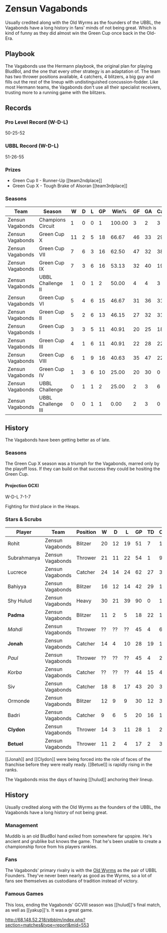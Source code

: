 # Zensun Vagabonds

Usually credited along with the Old Wyrms as the founders of the UBBL, the Vagabonds have a long history in fans' minds of not being great. Which is kind of funny as they did almost win the Green Cup once back in the Old-Era.

## Playbook

The Vagabonds use the Hermann playbook, the original plan for playing BludBol, and the one that every other strategy is an adaptation of. The team has two thrower positions available, 4 catchers, 4 blitzers, a big guy and fills out the rest of the lineup with undistinguished concussion-fodder. Like most Hermann teams, the Vagabonds don't use all their specialist receivers, trusting more to a running game with the blitzers.

## Records

### Pro Level Record (W-D-L)

50-25-52

### UBBL Record (W-D-L)

51-26-55

### Prizes

* Green Cup II - Runner-Up [[team2ndplace]]
* Green Cup X - Tough Brake of Alsoran [[team3rdplace]]

### Seasons

| Team      | Season             | W  | D | L | GP | Win% | GF   | GA   | Cas  | CDif | FF   |
|-----------|--------------------|------|------|------|--------|---------|------|------|------|--------|------|
| Zensun Vagabonds | Champions Circuit  |    1 |    0 |    0 |      1 |     100.00 |    3 |    2 |    3 |      2 |    0 |
| Zensun Vagabonds | Green Cup X        |   11 |    2 |    5 |     18 | 66.67 |   46 |   33 |   29 |      3 |    5 |
| Zensun Vagabonds | Green Cup VII      |    7 |    6 |    3 |     16 |    62.50 |   47 |   32 |   38 |     -1 |    1 |
| Zensun Vagabonds | Green Cup IX       |    7 |    3 |    6 |     16 |  53.13 |   32 |   40 |   19 |    -10 |    1 |
| Zensun Vagabonds | UBBL Challenge II  |    1 |    0 |    1 |      2 |      50.00 |    4 |    4 |    3 |     -3 |    0 |
| Zensun Vagabonds | Green Cup VI       |    5 |    4 |    6 |     15 | 46.67 |   31 |   36 |   31 |     -2 |    2 |
| Zensun Vagabonds | Green Cup II       |    5 |    2 |    6 |     13 | 46.15 |   27 |   32 |   31 |     12 |    1 |
| Zensun Vagabonds | Green Cup I        |    3 |    3 |    5 |     11 | 40.91 |   20 |   25 |   18 |      4 |    1 |
| Zensun Vagabonds | Green Cup III      |    4 |    1 |    6 |     11 | 40.91 |   22 |   28 |   22 |      5 |    0 |
| Zensun Vagabonds | Green Cup VIII     |    6 |    1 |    9 |     16 |  40.63 |   35 |   47 |   22 |    -21 |   -1 |
| Zensun Vagabonds | Green Cup IV       |    1 |    3 |    6 |     10 |      25.00 |   20 |   30 |    0 |     -8 |   -2 |
| Zensun Vagabonds | UBBL Challenge     |    0 |    1 |    1 |      2 |      25.00 |    2 |    3 |    6 |      3 |   -1 |
| Zensun Vagabonds | UBBL Challenge III |    0 |    0 |    1 |      1 |       0.00 |    2 |    3 |    0 |     -1 |   -1 |

## History

The Vagabonds have been getting better as of late.

### Seasons

The Green Cup X season was a triumph for the Vagabonds, marred only by the playoff loss. If they can build on that success they could be hositing the Green Cup.

#### Projection GCXI

W-D-L 7-1-7

Fighting for third place in the Heaps.

### Stars & Scrubs

| Player           | Team        | Position      | W  | D | L | GP   | TD   | Cp | Int | BH   | SI   | Ki   | MVP  | SPP  |
|------------------|-------------|---------------|----|---|---|------|------|----|-----|------|------|------|------|------|
| Rohit       | Zensun Vagabonds | Blitzer  |   20 |   12 |   19 |   51 |    7 |    1 |    1 |   39 |   12 |    1 |    6 |  158 |
| Subrahmanya | Zensun Vagabonds | Thrower  |   21 |   11 |   22 |   54 |    1 |   96 |    0 |    1 |    0 |    0 |    5 |  126 |
| Lucrece     | Zensun Vagabonds | Catcher  |   24 |   14 |   24 |   62 |   27 |    3 |    2 |    1 |    1 |    0 |    6 |  122 |
| Bahiyya     | Zensun Vagabonds | Blitzer  |   16 |   12 |   14 |   42 |   29 |    1 |    3 |    2 |    2 |    0 |    0 |  102 |
| Shy Hulud  | Zensun Vagabonds | Heavy    |   30 |   21 |   39 |   90 |    0 |    1 |    0 |   16 |    10 |    3 |    7 |   94 |
| **Padma**        | Zensun Vagabonds | Blitzer  |   11 |    2 |    5 |   18 |   22 |    1 |    0 |    3 |    2 |    0 |    3 |   92 |
| *Mahdi* | Zensun Vagabonds | Thrower  | ?? | ?? | ?? | 45 | 4 | 65 | 0 | 0 | 0 | 0 | 3 | 92 |
| **Jonah**        | Zensun Vagabonds | Catcher  |   14 |    4 |   10 |   28 |   19 |   10 |    0 |    0 |    0 |    0 |    3 |   82 |
| *Paul* | Zensun Vagabonds | Thrower  | ?? | ?? | ?? | 45 | 4 | 25 | 1 | 3 | 1 | 0 | 7 | 82 |
| *Korba* | Zensun Vagabonds | Catcher  | ?? | ?? | ?? | 44 | 15 | 4 | 0 | 0 | 1 | 0 | 6 | 81 |
| Siv         | Zensun Vagabonds | Catcher  |   18 |    8 |   17 |   43 |   20 |    3 |    1 |    0 |    0 |    0 |    3 |   80 |
| Ormonde     | Zensun Vagabonds | Blitzer  |   12 |    9 |    9 |   30 |   12 |    3 |    3 |    1 |    1 |    1 |    2 |   61 |
| Badri       | Zensun Vagabonds | Catcher  |    9 |    6 |    5 |   20 |   16 |    1 |    0 |    0 |    1 |    0 |    1 |   56 |
| **Clydon**       | Zensun Vagabonds | Thrower  |   14 |    3 |   11 |   28 |    1 |   27 |    2 |    1 |    0 |    0 |    4 |   56 |
| **Betuel**       | Zensun Vagabonds | Thrower  |   11 |    2 |    4 |   17 |    2 |   32 |    0 |    1 |    0 |    0 |    3 |   55 |

[[Jonah]] and [[Clydon]] were being forced into the role of faces of the franchise before they were really ready. [[Betuel]] is rapidly rising in the ranks.

The Vagabonds miss the days of having [[hulud]] anchoring their lineup.


## History

Usually credited along with the Old Wyrms as the founders of the UBBL, the Vagabonds have a long history of not being great. 

### Management

Muddib is an old BludBol hand exiled from somewhere far upspire. He's ancient and grublike but knows the game. That he's been unable to create a championship force from his players rankles.

### Fans

The Vagabonds' primary rivalry is with the [Old Wyrms](oldwyrms) as the pair of UBBL Founders. They've never been nearly as good as the Wyrms, so a lot of fans see themselves as custodians of tradition instead of victory.

### Famous Games

This loss, ending the Vagabonds' GCVIII season was [[hulud]]'s final match, as well as [[yakup]]'s. It was a great game.

http://68.148.52.218/stbblm/index.php?section=matches&type=report&mid=553
